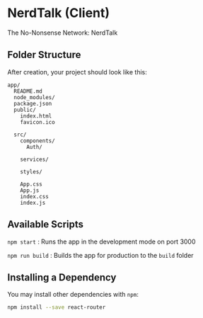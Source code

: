 # NerdTalk (Client)
The No-Nonsense Network: NerdTalk

## Folder Structure

After creation, your project should look like this:

```
app/
  README.md
  node_modules/
  package.json
  public/
    index.html
    favicon.ico
    
  src/
    components/
      Auth/

    services/
    
    styles/
      
    App.css
    App.js
    index.css
    index.js
```

## Available Scripts

`npm start` : Runs the app in the development mode on port 3000

`npm run build` : Builds the app for production to the `build` folder

## Installing a Dependency

You may install other dependencies with `npm`:

```sh
npm install --save react-router
```